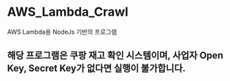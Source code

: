 # AWS_Lambda_Crawl
AWS Lambda용 NodeJs 기반의 프로그램

## 해당 프로그램은 쿠팡 재고 확인 시스템이며, 사업자 Open Key, Secret Key가 없다면 실행이 불가합니다.
